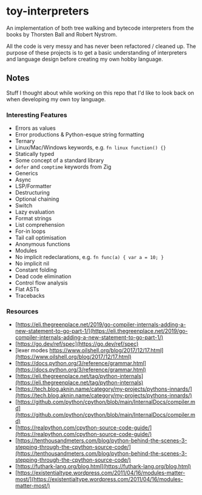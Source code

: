 # toy-interpreters

An implementation of both tree walking and bytecode interpreters from the books by Thorsten Ball and Robert Nystrom.

All the code is very messy and has never been refactored / cleaned up. The purpose of these projects is to get a basic understanding of interpreters and language design before creating my own hobby language.


## Notes

Stuff I thought about while working on this repo that I'd like to look back on when developing my own toy language.

### Interesting Features 

* Errors as values
* Error productions & Python-esque string formatting
* Ternary
* Linux/Mac/Windows keywords, e.g. `fn linux function() {}`
* Statically typed
* Some concept of a standard library
* `defer` and `comptime` keywords from Zig
* Generics
* Async
* LSP/Formatter
* Destructuring
* Optional chaining
* Switch 
* Lazy evaluation
* Format strings
* List comprehension
* For-in loops
* Tail call optimisation
* Anonymous functions
* Modules
* No implicit redeclarations, e.g. `fn func(a) { var a = 10; }`
* No implicit nil
* Constant folding
* Dead code elimination
* Control flow analysis
* Flat ASTs
* Tracebacks

### Resources

* [https://eli.thegreenplace.net/2019/go-compiler-internals-adding-a-new-statement-to-go-part-1/](https://eli.thegreenplace.net/2019/go-compiler-internals-adding-a-new-statement-to-go-part-1/)
* [https://go.dev/ref/spec](https://go.dev/ref/spec)
* [lexer modes https://www.oilshell.org/blog/2017/12/17.html](https://www.oilshell.org/blog/2017/12/17.html)
* [https://docs.python.org/3/reference/grammar.html](https://docs.python.org/3/reference/grammar.html)
* [https://eli.thegreenplace.net/tag/python-internals](https://eli.thegreenplace.net/tag/python-internals)
* [https://tech.blog.aknin.name/category/my-projects/pythons-innards/](https://tech.blog.aknin.name/category/my-projects/pythons-innards/)
* [https://github.com/python/cpython/blob/main/InternalDocs/compiler.md](https://github.com/python/cpython/blob/main/InternalDocs/compiler.md)
* [https://realpython.com/cpython-source-code-guide/](https://realpython.com/cpython-source-code-guide/)
* [https://tenthousandmeters.com/blog/python-behind-the-scenes-3-stepping-through-the-cpython-source-code/](https://tenthousandmeters.com/blog/python-behind-the-scenes-3-stepping-through-the-cpython-source-code/)
* [https://futhark-lang.org/blog.html](https://futhark-lang.org/blog.html)
* [https://existentialtype.wordpress.com/2011/04/16/modules-matter-most/](https://existentialtype.wordpress.com/2011/04/16/modules-matter-most/)

